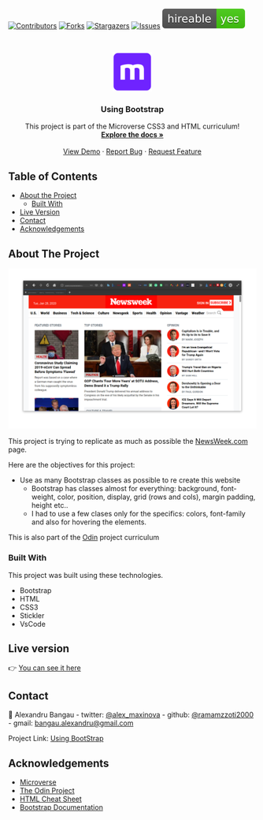 <!--
*** Thanks for checking out this README Template. If you have a suggestion that would
*** make this better, please fork the repo and create a pull request or simply open
*** an issue with the tag "enhancement".
*** Thanks again! Now go create something AMAZING! :D
-->

<!-- PROJECT SHIELDS -->
<!--
*** I'm using markdown "reference style" links for readability.
*** Reference links are enclosed in brackets [ ] instead of parentheses ( ).
*** See the bottom of this document for the declaration of the reference variables
*** for contributors-url, forks-url, etc. This is an optional, concise syntax you may use.
*** https://www.markdownguide.org/basic-syntax/#reference-style-links
-->
[![Contributors][contributors-shield]][contributors-url]
[![Forks][forks-shield]][forks-url]
[![Stargazers][stars-shield]][stars-url]
[![Issues][issues-shield]][issues-url]
![Hireable](/pics/readme/yes.svg)

<!-- PROJECT LOGO -->
<br />
<p align="center">
  <a href="https://github.com/rammazzoti2000/Using-Bootstrap">
    <img src="/pics/readme/microverse.png" alt="Logo" width="80" height="80">
  </a>

  <h3 align="center">Using Bootstrap</h3>

  <p align="center">
    This project is part of the Microverse CSS3 and HTML curriculum!
    <br />
    <a href="https://github.com/rammazzoti2000/Using-Bootstrap/issues"><strong>Explore the docs »</strong></a>
    <br />
    <br />
    <a href="https://rawcdn.githack.com/rammazzoti2000/Using-Bootstrap/855acf32f93752e4480ebc9a456e67a27df02eb1/index.html">View Demo</a>
    ·
    <a href="https://github.com/rammazzoti2000/Using-Bootstrap/issues">Report Bug</a>
    ·
    <a href="https://github.com/rammazzoti2000/Using-Bootstrap/issues">Request Feature</a>
  </p>
</p>

<!-- TABLE OF CONTENTS -->
## Table of Contents

* [About the Project](#about-the-project)
  * [Built With](#built-with)
* [Live Version](#live-version)
* [Contact](#contact)
* [Acknowledgements](#acknowledgements)

<!-- ABOUT THE PROJECT -->
## About The Project

[![Product Name Screen Shot][product-screenshot]](pics/readme/screenshot.png)

This project is trying to replicate as much as possible the [NewsWeek.com](https://www.newsweek.com/) page.

Here are the objectives for this project:
* Use as many Bootstrap classes as possible to re create this website
	* Bootstrap has classes almost for everything: background, font-weight, color, position, display, grid (rows and cols), margin padding, height etc..
	* I had to use a few clases only for the specifics: colors, font-family and also for hovering the elements.

This is also part of the [Odin](https://www.theodinproject.com/courses/html5-and-css3/lessons/using-bootstrap) project curriculum

### Built With
This project was built using these technologies.
* Bootstrap
* HTML
* CSS3
* Stickler
* VsCode

<!-- LIVE VERSION -->
## Live version

:point_right: [You can see it here](https://rawcdn.githack.com/rammazzoti2000/Using-Bootstrap/855acf32f93752e4480ebc9a456e67a27df02eb1/index.html)

<!-- CONTACT -->
## Contact

👤 Alexandru Bangau - twitter: [@alex_maxinova](https://twitter.com/alex_maxinova) - github: [@ramamzzoti2000](https://github.com/rammazzoti2000) - gmail: bangau.alexandru@gmail.com

Project Link: [Using BootStrap](https://github.com/rammazzoti2000/Using-Bootstrap/tree/master)

<!-- ACKNOWLEDGEMENTS -->
## Acknowledgements
* [Microverse](https://www.microverse.org/)
* [The Odin Project](https://www.theodinproject.com/)
* [HTML Cheat Sheet](https://htmlcheatsheet.com/js/)
* [Bootstrap Documentation](https://getbootstrap.com/docs/4.3/getting-started/introduction/)

<!-- MARKDOWN LINKS & IMAGES -->
<!-- https://www.markdownguide.org/basic-syntax/#reference-style-links -->
[contributors-shield]: https://img.shields.io/github/contributors/rammazzoti2000/Using-Bootstrap.svg?style=flat-square
[contributors-url]: https://github.com/rammazzoti2000/Using-Bootstrap/graphs/contributors
[forks-shield]: https://img.shields.io/github/forks/rammazzoti2000/Using-Bootstrap.svg?style=flat-square
[forks-url]: https://github.com/rammazzoti2000/Using-Bootstrap/network/members
[stars-shield]: https://img.shields.io/github/stars/rammazzoti2000/Using-Bootstrap.svg?style=flat-square
[stars-url]: https://github.com/rammazzoti2000/Using-Bootstrap/stargazers
[issues-shield]: https://img.shields.io/github/issues/rammazzoti2000/Using-Bootstrap.svg?style=flat-square
[issues-url]: https://github.com/rammazzoti2000/Using-Bootstrap/issues
[product-screenshot]: /pics/readme/screenshot.png
